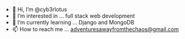 - 👋 Hi, I’m @cyb3rlotus
- 👀 I’m interested in ... full stack web development
- 🌱 I’m currently learning ... Django and MongoDB
- 📫 How to reach me ... adventuresawayfromthechaos@gmail.com

<!---
cyb3rlotus/cyb3rlotus is a ✨ special ✨ repository because its `README.md` (this file) appears on your GitHub profile.
You can click the Preview link to take a look at your changes.
--->
